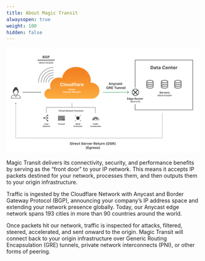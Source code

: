 ```yaml
---
title: About Magic Transit
alwaysopen: true
weight: 100
hidden: false
---
```



![Magic Transit deployment diagram](../static/magic-transit-architecture.png)

Magic Transit delivers its connectivity, security, and performance benefits by serving as the “front door” to your IP network. This means it accepts IP packets destined for your network, processes them, and then outputs them to your origin infrastructure.

Traffic is ingested by the Cloudflare Network with Anycast and Border Gateway Protocol (BGP), announcing your company’s IP address space and extending your network presence globally. Today, our Anycast edge network spans 193 cities in more than 90 countries around the world.

Once packets hit our network, traffic is inspected for attacks, filtered, steered, accelerated, and sent onward to the origin. Magic Transit will connect back to your origin infrastructure over Generic Routing Encapsulation (GRE) tunnels, private network interconnects (PNI), or other forms of peering.
